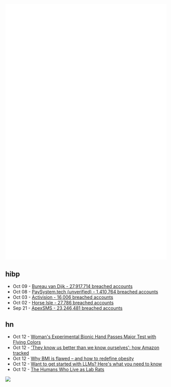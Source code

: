 ![Metrics](https://raw.githubusercontent.com/phixion/phixion/master/metrics.svg)

## hibp

<!--
for https://github.com/phixion/phixion/blob/main/.github/workflows/feeds.yml
-->
<!--START_SECTION:haveibeenpwnd-->
- Oct 09 - [Bureau van Dijk - 27,917,714 breached accounts](https://haveibeenpwned.com/PwnedWebsites#BVD)
- Oct 08 - [PaySystem.tech (unverified) - 1,410,764 breached accounts](https://haveibeenpwned.com/PwnedWebsites#PaySystemTech)
- Oct 03 - [Activision - 16,006 breached accounts](https://haveibeenpwned.com/PwnedWebsites#Activision)
- Oct 02 - [Horse Isle - 27,786 breached accounts](https://haveibeenpwned.com/PwnedWebsites#HorseIsle)
- Sep 21 - [ApexSMS - 23,246,481 breached accounts](https://haveibeenpwned.com/PwnedWebsites#ApexSMS)
<!--END_SECTION:haveibeenpwnd-->

## hn

<!--
for https://github.com/phixion/phixion/blob/main/.github/workflows/feeds.yml
-->
<!--START_SECTION:hn-->
- Oct 12 - [Woman's Experimental Bionic Hand Passes Major Test with Flying Colors](https://gizmodo.com/bionic-mia-hand-prosthetic-amputee-phantom-pain-1850919751)
- Oct 12 - ['They know us better than we know ourselves': how Amazon tracked](https://www.theguardian.com/technology/2020/feb/03/amazon-kindle-data-reading-tracking-privacy)
- Oct 12 - [Why BMI is flawed – and how to redefine obesity](https://www.nature.com/articles/d41586-023-03143-x)
- Oct 12 - [Want to get started with LLMs? Here's what you need to know](https://flyte.org/blog/getting-started-with-large-language-models-key-things-to-know#what-are-llms)
- Oct 12 - [The Humans Who Live as Lab Rats](https://www.thefp.com/p/the-human-beings-who-live-as-lab)
<!--END_SECTION:hn-->

<!--
for https://yhype.me
-->
![](https://hit.yhype.me/github/profile?user_id=13013670)
